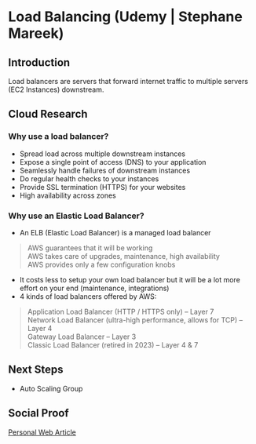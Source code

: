 
# Load Balancing (Udemy | Stephane Mareek)

## Introduction
Load balancers are servers that forward internet traffic to multiple servers (EC2 Instances) downstream.

## Cloud Research

### Why use a load balancer? 
- Spread load across multiple downstream instances 
- Expose a single point of access (DNS) to your application 
- Seamlessly handle failures of downstream instances
- Do regular health checks to your instances 
- Provide SSL termination (HTTPS) for your websites 
- High availability across zones

### Why use an Elastic Load Balancer?
- An ELB (Elastic Load Balancer) is a managed load balancer
> AWS guarantees that it will be working <br> AWS takes care of upgrades, maintenance, high availability <br> AWS provides only a few configuration knobs  <br>
- It costs less to setup your own load balancer but it will be a lot more
effort on your end (maintenance, integrations)
- 4 kinds of load balancers offered by AWS:
> Application Load Balancer (HTTP / HTTPS only) – Layer 7 <br> Network Load Balancer (ultra-high performance, allows for TCP) – Layer 4 <br> Gateway Load Balancer – Layer 3 <br> Classic Load Balancer (retired in 2023) – Layer 4 & 7 

## Next Steps

- Auto Scaling Group

## Social Proof

[Personal Web Article](https://afifurrohman-id.github.io/article/100DaysOfCloud/cloud.html)
